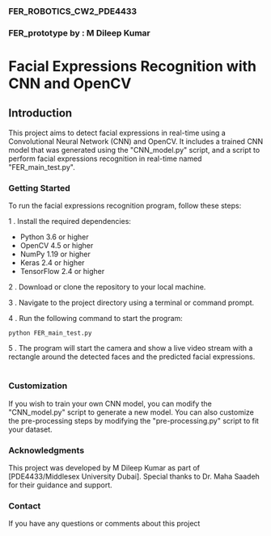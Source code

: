 ### FER_ROBOTICS_CW2_PDE4433
### FER_prototype by : M Dileep Kumar
#
# Facial Expressions Recognition with CNN and OpenCV

## Introduction

This project aims to detect facial expressions in real-time using a Convolutional Neural Network (CNN) and OpenCV. It includes a trained CNN model that was generated using the "CNN_model.py" script, and a script to perform facial expressions recognition in real-time named "FER_main_test.py".

### Getting Started

To run the facial expressions recognition program, follow these steps:

1 . Install the required dependencies:
* Python 3.6 or higher
* OpenCV 4.5 or higher
* NumPy 1.19 or higher
* Keras 2.4 or higher
* TensorFlow 2.4 or higher

2 . Download or clone the repository to your local machine.

3 . Navigate to the project directory using a terminal or command prompt.

4 . Run the following command to start the program:

```
python FER_main_test.py
```


5 . The program will start the camera and show a live video stream with a rectangle around the detected faces and the predicted facial expressions.
#
### Customization

If you wish to train your own CNN model, you can modify the "CNN_model.py" script to generate a new model. You can also customize the pre-processing steps by modifying the "pre-processing.py" script to fit your dataset.


### Acknowledgments


This project was developed by M Dileep Kumar as part of [PDE4433/Middlesex University Dubai]. Special thanks to Dr. Maha Saadeh for their guidance and support.

### Contact

If you have any questions or comments about this project